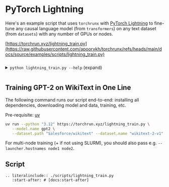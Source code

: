 # PyTorch Lightning

Here's an example script that uses `torchrunx` with [PyTorch Lightning](https://lightning.ai/docs/pytorch/stable/) to fine-tune any causal language model (from `transformers`) on any text dataset (from `datasets`) with any number of GPUs or nodes.

[https://torchrun.xyz/lightning_train.py](https://raw.githubusercontent.com/apoorvkh/torchrunx/refs/heads/main/docs/source/examples/scripts/lightning_train.py)

<details>
  <summary><p style="display: inline-block;"><code class="docutils literal notranslate"><span class="pre">python lightning_train.py --help</span></code></p> (expand)</summary>

  ```{eval-rst}
  .. literalinclude:: ./artifacts/lightning_help.txt
  ```
</details>

## Training GPT-2 on WikiText in One Line

The following command runs our script end-to-end: installing all dependencies, downloading model and data, training, etc.

Pre-requisite: [uv](https://docs.astral.sh/uv)

```bash
uv run --python "3.12" https://torchrun.xyz/lightning_train.py \
   --model.name gpt2 \
   --dataset.path "Salesforce/wikitext" --dataset.name "wikitext-2-v1" --dataset.split "train" --dataset.num-samples 80
```

For multi-node training (+ if not using SLURM), you should also pass e.g. `--launcher.hostnames node1 node2`.

## Script

```{eval-rst}
.. literalinclude:: ./scripts/lightning_train.py
   :start-after: # [docs:start-after]
```
